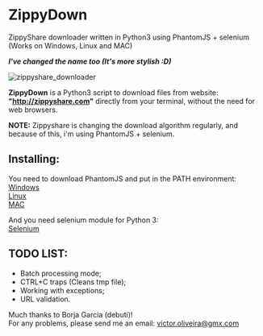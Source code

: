 # ZippyDown
ZippyShare downloader written in Python3 using PhantomJS + selenium (Works on Windows, Linux and MAC)  
  
***I've changed the name too (It's more stylish :D)***

![zippyshare_downloader](https://raw.githubusercontent.com/victor-oliveira1/ZippyDown/master/ZippyDown.png)

**ZippyDown** is a Python3 script to download files from website: **"http://zippyshare.com"** directly from your terminal, without the need for web browsers.

**NOTE:** Zippyshare is changing the download algorithm regularly, and because of this, i'm using PhantomJS + selenium.  
  
## Installing:  
You need to download PhantomJS and put in the PATH environment:  
[Windows](https://www.joecolantonio.com/2014/10/14/how-to-install-phantomjs/)  
[Linux](https://gist.github.com/julionc/7476620)  
[MAC](http://macappstore.org/phantomjs/)  
  
And you need selenium module for Python 3:  
[Selenium](https://pypi.org/project/selenium/)  

## TODO LIST:  
* Batch processing mode;
* CTRL+C traps (Cleans tmp file);
* Working with exceptions;  
* URL validation.  
  
Much thanks to Borja Garcia (debuti)!  
For any problems, please send me an email: victor.oliveira@gmx.com
